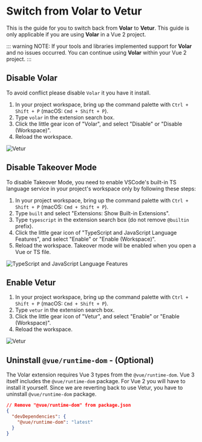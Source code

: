 # Switch from Volar to Vetur

This is the guide for you to switch back from **Volar** to **Vetur**. This guide is only applicable if you are using **Volar** in a Vue 2 project.

::: warning
NOTE: If your tools and libraries implemented support for **Volar** and no issues occurred. You can continue using **Volar** within your Vue 2 project.
:::

## Disable Volar

To avoid conflict please disable `Volar` it you have it install.

1. In your project workspace, bring up the command palette with `Ctrl + Shift + P` (macOS: `Cmd + Shift + P`).
1. Type `volar` in the extension search box.
1. Click the little gear icon of "Volar", and select "Disable" or "Disable (Workspace)".
1. Reload the workspace.

![Vetur](/resources/screenshots/vscode-disable-volar.png)

## Disable Takeover Mode

To disable Takeover Mode, you need to enable VSCode's built-in TS language service in your project's workspace only by following these steps:

1. In your project workspace, bring up the command palette with `Ctrl + Shift + P` (macOS: `Cmd + Shift + P`).
1. Type `built` and select "Extensions: Show Built-in Extensions".
1. Type `typescript` in the extension search box (do not remove `@builtin` prefix).
1. Click the little gear icon of "TypeScript and JavaScript Language Features", and select "Enable" or "Enable (Workspace)".
1. Reload the workspace. Takeover mode will be enabled when you open a Vue or TS file.

![TypeScript and JavaScript Language Features](/resources/screenshots/takeover-mode.png)


## Enable Vetur

1. In your project workspace, bring up the command palette with `Ctrl + Shift + P` (macOS: `Cmd + Shift + P`).
1. Type `vetur` in the extension search box.
1. Click the little gear icon of "Vetur", and select "Enable" or "Enable (Workspace)".
1. Reload the workspace.

![Vetur](/resources/screenshots/vscode-enable-vetur.png)

## Uninstall `@vue/runtime-dom` - (Optional)

The Volar extension requires Vue 3 types from the `@vue/runtime-dom`. Vue 3 itself includes the `@vue/runtime-dom` package. For Vue 2 you will have to install it yourself. Since we are reverting back to use Vetur, you have to uninstall `@vue/runtime-dom` package.

```json
// Remove "@vue/runtime-dom" from package.json
{
  "devDependencies": {
    "@vue/runtime-dom": "latest"
  }
}
```

